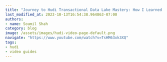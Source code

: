 ```yaml
---
title: "Journey to Hudi Transactional Data Lake Mastery: How I Learned and Succeeded"
last_modified_at: 2023-10-13T16:54:38.964863-07:00
authors:
- name: Soumil Shah
category: blog
image: /assets/images/hudi-video-page-default.png
navigate: "https://www.youtube.com/watch?v=TsHM63xk3XQ"
tags:
- hudi
- video guides
---
```

